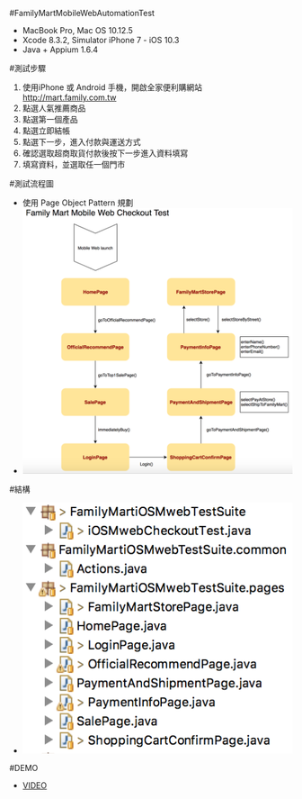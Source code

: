 #FamilyMartMobileWebAutomationTest
* MacBook Pro, Mac OS 10.12.5
* Xcode 8.3.2, Simulator iPhone 7 - iOS 10.3
* Java + Appium 1.6.4

#測試步驟
1. 使用iPhone 或 Android 手機，開啟全家便利購網站 http://mart.family.com.tw
2. 點選人氣推薦商品
3. 點選第一個產品
4. 點選立即結帳
5. 點選下一步，進入付款與運送方式
6. 確認選取超商取貨付款後按下一步進入資料填寫
7. 填寫資料，並選取任一個門市

#測試流程圖
* 使用 Page Object Pattern 規劃
* ![MobileWebFlow](/doc/MobileWebFlow.png)

#結構
* ![MobileWebTree](/doc/MobileWebTree.png)

#DEMO
* [VIDEO](https://youtu.be/GOtjjaMzzjY)